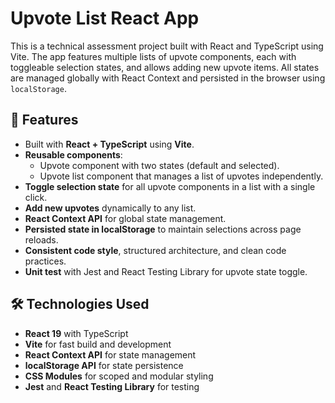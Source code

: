 # Upvote List React App

This is a technical assessment project built with React and TypeScript using Vite. The app features multiple lists of upvote components, each with toggleable selection states, and allows adding new upvote items. All states are managed globally with React Context and persisted in the browser using `localStorage`.


## 🚀 **Features**
- Built with **React + TypeScript** using **Vite**.
- **Reusable components**:
  - Upvote component with two states (default and selected).
  - Upvote list component that manages a list of upvotes independently.
- **Toggle selection state** for all upvote components in a list with a single click.
- **Add new upvotes** dynamically to any list.
- **React Context API** for global state management.
- **Persisted state in localStorage** to maintain selections across page reloads.
- **Consistent code style**, structured architecture, and clean code practices.
- **Unit test** with Jest and React Testing Library for upvote state toggle.

## 🛠 **Technologies Used**
- **React 19** with TypeScript
- **Vite** for fast build and development
- **React Context API** for state management
- **localStorage API** for state persistence
- **CSS Modules** for scoped and modular styling
- **Jest** and **React Testing Library** for testing

